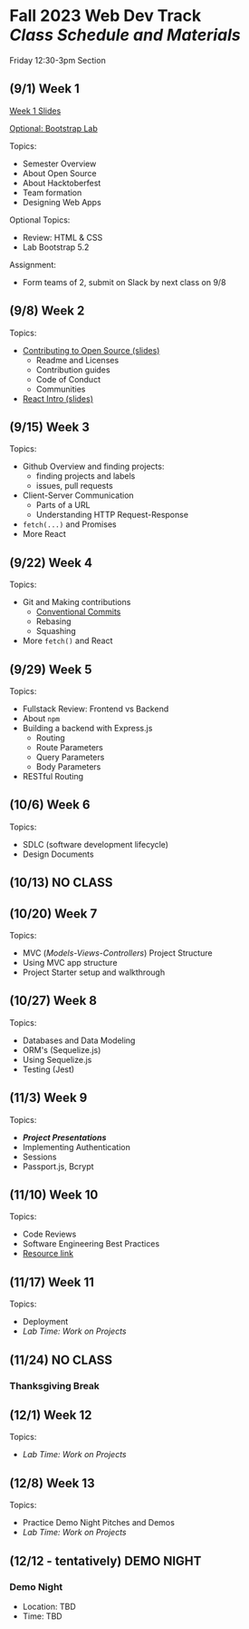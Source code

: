 # Fall 2023 Web Dev Track <br />_Class Schedule and Materials_

Friday 12:30-3pm Section

## (9/1) Week 1

[Week 1 Slides](https://docs.google.com/presentation/d/1oPhDmiQaYsaT_5Q_dhVZ38aL9e0W7kjv44zCVTZMUic/edit?usp=sharing)

[Optional: Bootstrap Lab](https://github.com/CUNYTechPrep/lab-bootstrap-5.2)

Topics:

- Semester Overview
- About Open Source
- About Hacktoberfest
- Team formation
- Designing Web Apps


Optional Topics:
- Review: HTML & CSS
- Lab Bootstrap 5.2

Assignment:
- Form teams of 2, submit on Slack by next class on 9/8

## (9/8) Week 2


Topics:

- [Contributing to Open Source (slides)](https://docs.google.com/presentation/d/1iYjr8h3bHjcwrQ6uO-iirW7TGkSNMRhEH1-YswNOc7U/edit?usp=sharing)
	+ Readme and Licenses
	+ Contribution guides
	+ Code of Conduct
	+ Communities
- [React Intro (slides)](https://docs.google.com/presentation/d/1Irg_ScxrLVN425nsA1vn7rZ-vv83G0XsB3jQPodXnfA/edit?usp=sharing)


## (9/15) Week 3


Topics:

- Github Overview and finding projects:
	+ finding projects and labels
	+ issues, pull requests
- Client-Server Communication
    + Parts of a URL
    + Understanding HTTP Request-Response
- `fetch(...)` and Promises
- More React


## (9/22) Week 4

Topics:

- Git and Making contributions
	+ [Conventional Commits](https://www.conventionalcommits.org/en/v1.0.0/)
	+ Rebasing
	+ Squashing
- More `fetch()` and React

## (9/29) Week 5


Topics:

- Fullstack Review: Frontend vs Backend
- About `npm`
- Building a backend with Express.js
    + Routing
    + Route Parameters
    + Query Parameters
    + Body Parameters
- RESTful Routing

## (10/6) Week 6

Topics:

- SDLC (software development lifecycle)
- Design Documents


## (10/13) NO CLASS

## (10/20) Week 7

Topics:

- MVC (_Models-Views-Controllers_) Project Structure
- Using MVC app structure
- Project Starter setup and walkthrough


## (10/27) Week 8


Topics:

- Databases and Data Modeling
- ORM's (Sequelize.js)
- Using Sequelize.js
- Testing (Jest)

## (11/3) Week 9

Topics:

- **_Project Presentations_**
- Implementing Authentication
- Sessions
- Passport.js, Bcrypt

## (11/10) Week 10


Topics:

- Code Reviews
- Software Engineering Best Practices
- [Resource link](http://web.mit.edu/6.005/www/fa16/classes/04-code-review/)

## (11/17) Week 11


Topics:

- Deployment
- _Lab Time: Work on Projects_

## (11/24) NO CLASS

### Thanksgiving Break


## (12/1) Week 12

Topics:

- _Lab Time: Work on Projects_

## (12/8) Week 13

Topics:

- Practice Demo Night Pitches and Demos
- _Lab Time: Work on Projects_

## (12/12 - tentatively) DEMO NIGHT

### Demo Night

- Location: TBD
- Time: TBD
